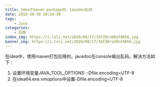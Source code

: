 ```yaml
---
title: Idea下maven package时，javadoc乱码
date: 2018-10-30 20:24:30
tags:
    - Java
categories:
    - 后端
index_img: https://i.loli.net/2020/08/17/35FZ8rubRnfAKhG.jpg
banner_img: https://i.loli.net/2020/08/17/35FZ8rubRnfAKhG.jpg
---
```


在idea中，使用maven打包应用的，javadoc在console输出乱码。解决方法如下：
1. 设置环境变量JAVA_TOOL_OPTIONS: -Dfile.encoding=UTF-8
2. 在idea64.exe.vmoptions中设置-Dfile.encoding=UTF-8

<!--more-->
